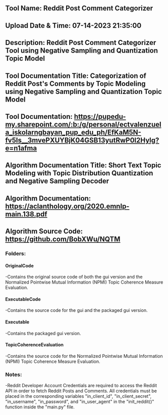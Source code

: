 ## Tool Name: Reddit Post Comment Categorizer
## Upload Date & Time: 07-14-2023 21:35:00
## Description: Reddit Post Comment Categorizer Tool using Negative Sampling and Quantization Topic Model

## Tool Documentation Title: Categorization of Reddit Post's Comments by Topic Modeling using Negative Sampling and Quantization Topic Model
## Tool Documentation: https://pupedu-my.sharepoint.com/:b:/g/personal/ectvalenzuela_iskolarngbayan_pup_edu_ph/EfKaM5N-fv5Is__3mvePXUYBjK04GSB13yutRwP0l2Hylg?e=n1afma

## Algorithm Documentation Title: Short Text Topic Modeling with Topic Distribution Quantization and Negative Sampling Decoder
## Algorithm Documentation: https://aclanthology.org/2020.emnlp-main.138.pdf
## Algorithm Source Code: https://github.com/BobXWu/NQTM

### Folders:
#### OriginalCode
-Contains the original source code of both the gui version and the Normalized Pointwise Mutual Information (NPMI) Topic Coherence Measure Evaluation.
#### ExecutableCode
-Contains the source code for the gui and the packaged gui version.
#### Executable
-Contains the packaged gui version.
#### TopicCoherenceEvaluation
-Contains the source code for the Normalized Pointwise Mutual Information (NPMI) Topic Coherence Measure Evaluation.

### Notes:
-Reddit Developer Account Credentials are required to access the Reddit API in order to fetch Reddit Posts and Comments. All credentials must be placed in the corresponding variables "in_client_id", "in_client_secret", "in_username", "in_password", and "in_user_agent" in the "init_reddit()" function inside the "main.py" file.
